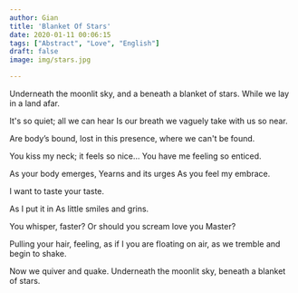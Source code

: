 ```yaml
---
author: Gian
title: 'Blanket Of Stars'
date: 2020-01-11 00:06:15
tags: ["Abstract", "Love", "English"]
draft: false
image: img/stars.jpg

---
```

Underneath the moonlit sky, and a beneath a blanket of stars.
While we lay in a land afar.

It's so quiet; all we can hear
Is our breath we vaguely take with us so near.

Are body’s bound, lost in this presence, where we can't be found.

You kiss my neck; it feels so nice...
You have me feeling so enticed.

As your body emerges, Yearns and its urges
As you feel my embrace.

I want to taste your taste.

As I put it in
As little smiles and grins.

You whisper, faster?
Or should you scream love you Master?

Pulling your hair, feeling, as if I you are floating on air, as we tremble and begin to shake.

Now we quiver and quake.
Underneath the moonlit sky, beneath a blanket of stars.